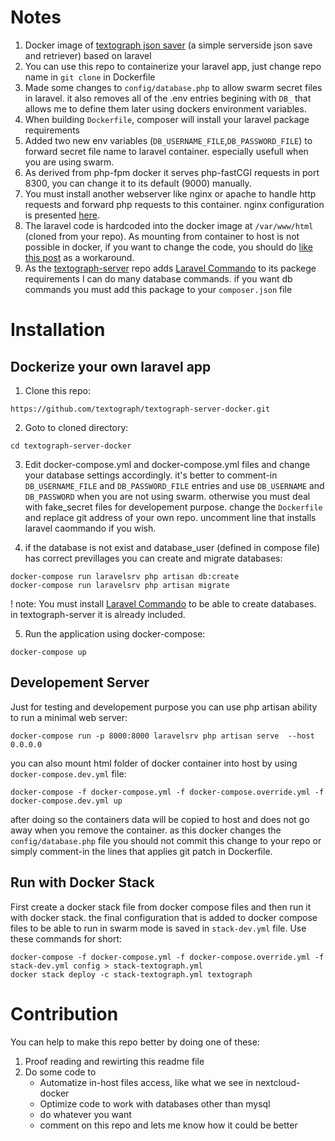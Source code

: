 # Notes
1. Docker image of [textograph json saver](https://github.com/textograph/textograph-server) (a simple serverside json save and retriever) based on laravel
2. You can use this repo to containerize your laravel app, just change repo name in `git clone` in Dockerfile
3. Made some changes to `config/database.php` to allow swarm secret files in laravel. it also removes all of the .env entries begining with `DB_` that allows me to define them later using dockers environment variables.
4. When building `Dockerfile`, composer will install your laravel package requirements
5. Added two new env variables (`DB_USERNAME_FILE`,`DB_PASSWORD_FILE`) to forward secret file name to laravel container. especially usefull when you are using swarm.
6. As derived from php-fpm docker it serves php-fastCGI requests in port 8300, you can change it to its default (9000) manually.
7. You must install another webserver like nginx or apache to handle http requests and forward php requests to this container. nginx configuration is presented [here](https://github.com/amsaravi/laravel-docker#nginx-config).
8. The laravel code is hardcoded into the docker image at `/var/www/html` (cloned from your repo). As mounting from container to host is not possible in docker, if you want to change the code, you should do [like this post](https://stackoverflow.com/a/52167722/13304305) as a workaround.
9. As the [textograph-server](https://github.com/textograph/textograph-server) repo adds [Laravel Commando](https://github.com/vkovic/laravel-commando) to its packege requirements I can do many database commands. if you want db commands you must add this package to your `composer.json` file

# Installation

## Dockerize your own laravel app
1. Clone this repo:
```
https://github.com/textograph/textograph-server-docker.git
```
2. Goto to cloned directory: 
```
cd textograph-server-docker
```
3. Edit docker-compose.yml and docker-compose.yml files and change your database settings accordingly. it's better to comment-in `DB_USERNAME_FILE` and `DB_PASSWORD_FILE` entries and use `DB_USERNAME` and `DB_PASSWORD` when you are not using swarm. otherwise you must deal with fake_secret files for developement purpose. change the `Dockerfile` and replace git address of your own repo. uncomment line that installs laravel caommando if you wish.

4. if the database is not exist and database_user (defined in compose file) has correct previllages you can create and migrate databases:
```
docker-compose run laravelsrv php artisan db:create
docker-compose run laravelsrv php artisan migrate
```
! note: You must install [Laravel Commando](https://github.com/vkovic/laravel-commando) to be able to create databases. in textograph-server it is already included.

5. Run the application using docker-compose:
```
docker-compose up
```

## Developement Server
Just for testing and developement purpose you can use php artisan ability to run a minimal web server:
```
docker-compose run -p 8000:8000 laravelsrv php artisan serve  --host 0.0.0.0
```
you can also mount html folder of docker container into host by using `docker-compose.dev.yml` file:
```
docker-compose -f docker-compose.yml -f docker-compose.override.yml -f docker-compose.dev.yml up
``` 
after doing so the containers data will be copied to host and does not go away when you remove the container. as this docker changes the `config/database.php` file you should not commit this change to your repo or simply comment-in the lines that applies git patch in Dockerfile.

## Run with Docker Stack
First create a docker stack file from docker compose files and then run it with docker stack. the final configuration that is added to docker compose files to be able to run in swarm mode is saved in `stack-dev.yml` file.
Use these commands for short:
```
docker-compose -f docker-compose.yml -f docker-compose.override.yml -f stack-dev.yml config > stack-textograph.yml
docker stack deploy -c stack-textograph.yml textograph
```

# Contribution
You can help to make this repo better by doing one of these:
1. Proof reading and rewirting this readme file
2. Do some code to
	- Automatize in-host files access, like what we see in nextcloud-docker
	- Optimize code to work with databases other than mysql
	- do whatever you want
	- comment on this repo and lets me know how it could be better
